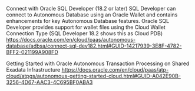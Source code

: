 
Connect with Oracle SQL Developer (18.2 or later)
SQL Developer can connect to Autonomous Database using an Oracle Wallet and contains enhancements for key Autonomous Database features. Oracle SQL Developer provides support for wallet files using the Cloud Wallet Connection Type (SQL Developer 18.2 shows this as Cloud PDB)
https://docs.oracle.com/en/cloud/paas/autonomous-database/adbsa/connect-sql-dev182.html#GUID-14217939-3E8F-4782-BFF2-021199A908FD


Getting Started with Oracle Autonomous Transaction Processing on Shared Exadata Infrastructure
https://docs.oracle.com/en/cloud/paas/atp-cloud/atpgs/autonomous-getting-started-cloud.html#GUID-A042E90B-3256-4D67-AAC3-4C695BF0ABA3